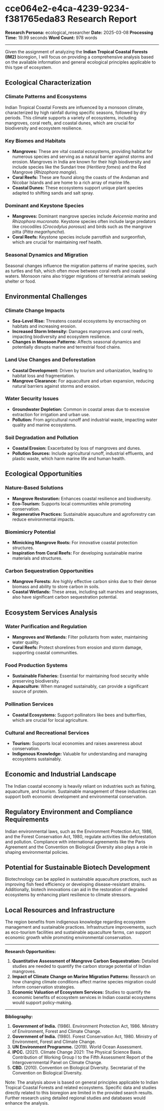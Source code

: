 # cce064e2-e4ca-4239-9234-f381765eda83 Research Report

**Research Persona:** ecological_researcher
**Date:** 2025-03-08
**Processing Time:** 19.99 seconds
**Word Count:** 978 words

---

Given the assignment of analyzing the **Indian Tropical Coastal Forests (IM2)** bioregion, I will focus on providing a comprehensive analysis based on the available information and general ecological principles applicable to this type of ecosystem.

## Ecological Characterization

### Climate Patterns and Ecosystems
Indian Tropical Coastal Forests are influenced by a monsoon climate, characterized by high rainfall during specific seasons, followed by dry periods. This climate supports a variety of ecosystems, including mangroves, coral reefs, and coastal dunes, which are crucial for biodiversity and ecosystem resilience.

### Key Biomes and Habitats
- **Mangroves:** These are vital coastal ecosystems, providing habitat for numerous species and serving as a natural barrier against storms and erosion. Mangroves in India are known for their high biodiversity and include species like the Sundari tree (*Heritiera fomes*) and the Red Mangrove (*Rhizophora mangle*).
- **Coral Reefs:** These are found along the coasts of the Andaman and Nicobar Islands and are home to a rich array of marine life.
- **Coastal Dunes:** These ecosystems support unique plant species adapted to shifting sands and salt spray.

### Dominant and Keystone Species
- **Mangroves:** Dominant mangrove species include *Avicennia marina* and *Rhizophora mucronata*. Keystone species often include large predators like crocodiles (*Crocodylus porosus*) and birds such as the mangrove pitta (*Pitta megarhyncha*).
- **Coral Reefs:** Keystone species include parrotfish and surgeonfish, which are crucial for maintaining reef health.

### Seasonal Dynamics and Migration
Seasonal changes influence the migration patterns of marine species, such as turtles and fish, which often move between coral reefs and coastal waters. Monsoon rains also trigger migrations of terrestrial animals seeking shelter or food.

## Environmental Challenges

### Climate Change Impacts
- **Sea-Level Rise:** Threatens coastal ecosystems by encroaching on habitats and increasing erosion.
- **Increased Storm Intensity:** Damages mangroves and coral reefs, impacting biodiversity and ecosystem resilience.
- **Changes in Monsoon Patterns:** Affects seasonal dynamics and potentially disrupts marine and terrestrial food chains.

### Land Use Changes and Deforestation
- **Coastal Development:** Driven by tourism and urbanization, leading to habitat loss and fragmentation.
- **Mangrove Clearance:** For aquaculture and urban expansion, reducing natural barriers against storms and erosion.

### Water Security Issues
- **Groundwater Depletion:** Common in coastal areas due to excessive extraction for irrigation and urban use.
- **Pollution:** From agricultural runoff and industrial waste, impacting water quality and marine ecosystems.

### Soil Degradation and Pollution
- **Coastal Erosion:** Exacerbated by loss of mangroves and dunes.
- **Pollution Sources:** Include agricultural runoff, industrial effluents, and plastic waste, which harm marine life and human health.

## Ecological Opportunities

### Nature-Based Solutions
- **Mangrove Restoration:** Enhances coastal resilience and biodiversity.
- **Eco-Tourism:** Supports local communities while promoting conservation.
- **Regenerative Practices:** Sustainable aquaculture and agroforestry can reduce environmental impacts.

### Biomimicry Potential
- **Mimicking Mangrove Roots:** For innovative coastal protection structures.
- **Inspiration from Coral Reefs:** For developing sustainable marine materials and structures.

### Carbon Sequestration Opportunities
- **Mangrove Forests:** Are highly effective carbon sinks due to their dense biomass and ability to store carbon in soils.
- **Coastal Wetlands:** These areas, including salt marshes and seagrasses, also have significant carbon sequestration potential.

## Ecosystem Services Analysis

### Water Purification and Regulation
- **Mangroves and Wetlands:** Filter pollutants from water, maintaining water quality.
- **Coral Reefs:** Protect shorelines from erosion and storm damage, supporting coastal communities.

### Food Production Systems
- **Sustainable Fisheries:** Essential for maintaining food security while preserving biodiversity.
- **Aquaculture:** When managed sustainably, can provide a significant source of protein.

### Pollination Services
- **Coastal Ecosystems:** Support pollinators like bees and butterflies, which are crucial for local agriculture.

### Cultural and Recreational Services
- **Tourism:** Supports local economies and raises awareness about conservation.
- **Indigenous Knowledge:** Valuable for understanding and managing ecosystems sustainably.

## Economic and Industrial Landscape

The Indian coastal economy is heavily reliant on industries such as fishing, aquaculture, and tourism. Sustainable management of these industries can support both economic development and environmental conservation.

## Regulatory Environment and Compliance Requirements

Indian environmental laws, such as the Environment Protection Act, 1986, and the Forest Conservation Act, 1980, regulate activities like deforestation and pollution. Compliance with international agreements like the Paris Agreement and the Convention on Biological Diversity also plays a role in shaping environmental policies.

## Potential for Sustainable Biotech Development

Biotechnology can be applied in sustainable aquaculture practices, such as improving fish feed efficiency or developing disease-resistant strains. Additionally, biotech innovations can aid in the restoration of degraded ecosystems by enhancing plant resilience to climate stressors.

## Local Resources and Infrastructure

The region benefits from indigenous knowledge regarding ecosystem management and sustainable practices. Infrastructure improvements, such as eco-tourism facilities and sustainable aquaculture farms, can support economic growth while promoting environmental conservation.

---

**Research Opportunities:**

1. **Quantitative Assessment of Mangrove Carbon Sequestration:** Detailed studies are needed to quantify the carbon storage potential of Indian mangroves.
2. **Impact of Climate Change on Marine Migration Patterns:** Research on how changing climate conditions affect marine species migration could inform conservation strategies.
3. **Economic Valuation of Ecosystem Services:** Studies to quantify the economic benefits of ecosystem services in Indian coastal ecosystems would support policy-making.

---

**Bibliography:**

1. **Government of India.** (1986). Environment Protection Act, 1986. Ministry of Environment, Forest and Climate Change.
2. **Government of India.** (1980). Forest Conservation Act, 1980. Ministry of Environment, Forest and Climate Change.
3. **UN Environment Programme.** (2019). World Ocean Assessment.
4. **IPCC.** (2021). Climate Change 2021: The Physical Science Basis. Contribution of Working Group I to the Fifth Assessment Report of the Intergovernmental Panel on Climate Change.
5. **CBD.** (2010). Convention on Biological Diversity. Secretariat of the Convention on Biological Diversity. 

Note: The analysis above is based on general principles applicable to Indian Tropical Coastal Forests and related ecosystems. Specific data and studies directly related to this bioregion are limited in the provided search results. Further research using detailed regional studies and databases would enhance the analysis.
